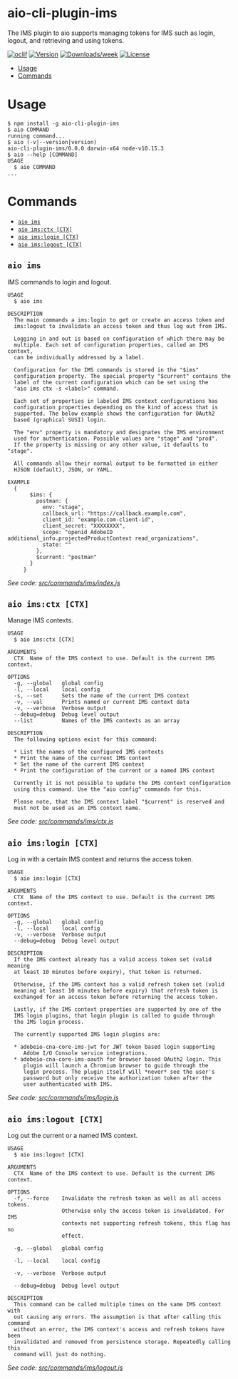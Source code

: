 aio-cli-plugin-ims
==================

The IMS plugin to aio supports managing tokens for IMS such as login, logout, and retrieving and using tokens.

[![oclif](https://img.shields.io/badge/cli-oclif-brightgreen.svg)](https://oclif.io)
[![Version](https://img.shields.io/npm/v/aio-cli-plugin-ims.svg)](https://npmjs.org/package/aio-cli-plugin-ims)
[![Downloads/week](https://img.shields.io/npm/dw/aio-cli-plugin-ims.svg)](https://npmjs.org/package/aio-cli-plugin-ims)
[![License](https://img.shields.io/npm/l/aio-cli-plugin-ims.svg)](https://github.com/fmeschbe/aio-cli-plugin-ims/blob/master/package.json)

<!-- toc -->
* [Usage](#usage)
* [Commands](#commands)
<!-- tocstop -->
# Usage
<!-- usage -->
```sh-session
$ npm install -g aio-cli-plugin-ims
$ aio COMMAND
running command...
$ aio (-v|--version|version)
aio-cli-plugin-ims/0.0.0 darwin-x64 node-v10.15.3
$ aio --help [COMMAND]
USAGE
  $ aio COMMAND
...
```
<!-- usagestop -->
# Commands
<!-- commands -->
* [`aio ims`](#aio-ims)
* [`aio ims:ctx [CTX]`](#aio-imsctx-ctx)
* [`aio ims:login [CTX]`](#aio-imslogin-ctx)
* [`aio ims:logout [CTX]`](#aio-imslogout-ctx)

## `aio ims`

IMS commands to login and logout.

```
USAGE
  $ aio ims

DESCRIPTION
  The main commands a ims:login to get or create an access token and
  ims:logout to invalidate an access token and thus log out from IMS.

  Logging in and out is based on configuration of which there may be
  multiple. Each set of configuration properties, called an IMS context,
  can be individually addressed by a label.

  Configuration for the IMS commands is stored in the "$ims"
  configuration property. The special property "$current" contains the
  label of the current configuration which can be set using the
  "aio ims ctx -s <label>" command.

  Each set of properties in labeled IMS context configurations has
  configuration properties depending on the kind of access that is
  supported. The below example shows the configuration for OAuth2
  based (graphical SUSI) login.

  The "env" property is mandatory and designates the IMS environment
  used for authentication. Possible values are "stage" and "prod".
  If the property is missing or any other value, it defaults to "stage".

  All commands allow their normal output to be formatted in either
  HJSON (default), JSON, or YAML.

EXAMPLE
  {
       $ims: {
         postman: {
           env: "stage",
           callback_url: "https://callback.example.com",
           client_id: "example.com-client-id",
           client_secret: "XXXXXXXX",
           scope: "openid AdobeID additional_info.projectedProductContext read_organizations",
           state: ""
         },
         $current: "postman"
       }
     }
```

_See code: [src/commands/ims/index.js](https://github.com/fmeschbe/aio-cli-plugin-ims/blob/v0.0.0/src/commands/ims/index.js)_

## `aio ims:ctx [CTX]`

Manage IMS contexts.

```
USAGE
  $ aio ims:ctx [CTX]

ARGUMENTS
  CTX  Name of the IMS context to use. Default is the current IMS context.

OPTIONS
  -g, --global   global config
  -l, --local    local config
  -s, --set      Sets the name of the current IMS context
  -v, --val      Prints named or current IMS context data
  -v, --verbose  Verbose output
  --debug=debug  Debug level output
  --list         Names of the IMS contexts as an array

DESCRIPTION
  The following options exist for this command:

  * List the names of the configured IMS contexts
  * Print the name of the current IMS context
  * Set the name of the current IMS context
  * Print the configuration of the current or a named IMS context

  Currently it is not possible to update the IMS context configuration
  using this command. Use the "aio config" commands for this.

  Please note, that the IMS context label "$current" is reserved and
  must not be used as an IMS context name.
```

_See code: [src/commands/ims/ctx.js](https://github.com/fmeschbe/aio-cli-plugin-ims/blob/v0.0.0/src/commands/ims/ctx.js)_

## `aio ims:login [CTX]`

Log in with a certain IMS context and returns the access token.

```
USAGE
  $ aio ims:login [CTX]

ARGUMENTS
  CTX  Name of the IMS context to use. Default is the current IMS context.

OPTIONS
  -g, --global   global config
  -l, --local    local config
  -v, --verbose  Verbose output
  --debug=debug  Debug level output

DESCRIPTION
  If the IMS context already has a valid access token set (valid meaning
  at least 10 minutes before expiry), that token is returned.

  Otherwise, if the IMS context has a valid refresh token set (valid
  meaning at least 10 minutes before expiry) that refresh token is
  exchanged for an access token before returning the access token.

  Lastly, if the IMS context properties are supported by one of the
  IMS login plugins, that login plugin is called to guide through
  the IMS login process.

  The currently supported IMS login plugins are:

  * adobeio-cna-core-ims-jwt for JWT token based login supporting
     Adobe I/O Console service integrations.
  * adobeio-cna-core-ims-oauth for browser based OAuth2 login. This
     plugin will launch a Chromium browser to guide through the
     login process. The plugin itself will *never* see the user's
     password but only receive the authorization token after the
     user authenticated with IMS.
```

_See code: [src/commands/ims/login.js](https://github.com/fmeschbe/aio-cli-plugin-ims/blob/v0.0.0/src/commands/ims/login.js)_

## `aio ims:logout [CTX]`

Log out the current or a named IMS context.

```
USAGE
  $ aio ims:logout [CTX]

ARGUMENTS
  CTX  Name of the IMS context to use. Default is the current IMS context.

OPTIONS
  -f, --force    Invalidate the refresh token as well as all access tokens.
                 Otherwise only the access token is invalidated. For IMS
                 contexts not supporting refresh tokens, this flag has no
                 effect.

  -g, --global   global config

  -l, --local    local config

  -v, --verbose  Verbose output

  --debug=debug  Debug level output

DESCRIPTION
  This command can be called multiple times on the same IMS context with
  out causing any errors. The assumption is that after calling this command
  without an error, the IMS context's access and refresh tokens have been
  invalidated and removed from persistence storage. Repeatedly calling this
  command will just do nothing.
```

_See code: [src/commands/ims/logout.js](https://github.com/fmeschbe/aio-cli-plugin-ims/blob/v0.0.0/src/commands/ims/logout.js)_
<!-- commandsstop -->
